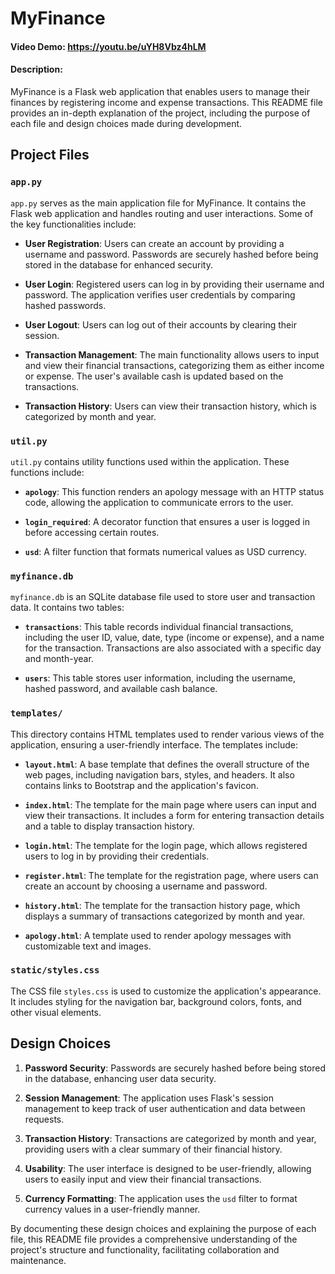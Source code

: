 # MyFinance
#### Video Demo:  https://youtu.be/uYH8Vbz4hLM
#### Description:

MyFinance is a Flask web application that enables users to manage their finances by registering income and expense transactions. This README file provides an in-depth explanation of the project, including the purpose of each file and design choices made during development.

## Project Files

### `app.py`

`app.py` serves as the main application file for MyFinance. It contains the Flask web application and handles routing and user interactions. Some of the key functionalities include:

- **User Registration**: Users can create an account by providing a username and password. Passwords are securely hashed before being stored in the database for enhanced security.

- **User Login**: Registered users can log in by providing their username and password. The application verifies user credentials by comparing hashed passwords.

- **User Logout**: Users can log out of their accounts by clearing their session.

- **Transaction Management**: The main functionality allows users to input and view their financial transactions, categorizing them as either income or expense. The user's available cash is updated based on the transactions.

- **Transaction History**: Users can view their transaction history, which is categorized by month and year.

### `util.py`

`util.py` contains utility functions used within the application. These functions include:

- **`apology`**: This function renders an apology message with an HTTP status code, allowing the application to communicate errors to the user.

- **`login_required`**: A decorator function that ensures a user is logged in before accessing certain routes.

- **`usd`**: A filter function that formats numerical values as USD currency.

### `myfinance.db`

`myfinance.db` is an SQLite database file used to store user and transaction data. It contains two tables:

- **`transactions`**: This table records individual financial transactions, including the user ID, value, date, type (income or expense), and a name for the transaction. Transactions are also associated with a specific day and month-year.

- **`users`**: This table stores user information, including the username, hashed password, and available cash balance.

### `templates/`

This directory contains HTML templates used to render various views of the application, ensuring a user-friendly interface. The templates include:

- **`layout.html`**: A base template that defines the overall structure of the web pages, including navigation bars, styles, and headers. It also contains links to Bootstrap and the application's favicon.

- **`index.html`**: The template for the main page where users can input and view their transactions. It includes a form for entering transaction details and a table to display transaction history.

- **`login.html`**: The template for the login page, which allows registered users to log in by providing their credentials.

- **`register.html`**: The template for the registration page, where users can create an account by choosing a username and password.

- **`history.html`**: The template for the transaction history page, which displays a summary of transactions categorized by month and year.

- **`apology.html`**: A template used to render apology messages with customizable text and images.

### `static/styles.css`

The CSS file `styles.css` is used to customize the application's appearance. It includes styling for the navigation bar, background colors, fonts, and other visual elements.

## Design Choices

1. **Password Security**: Passwords are securely hashed before being stored in the database, enhancing user data security.

2. **Session Management**: The application uses Flask's session management to keep track of user authentication and data between requests.

3. **Transaction History**: Transactions are categorized by month and year, providing users with a clear summary of their financial history.

4. **Usability**: The user interface is designed to be user-friendly, allowing users to easily input and view their financial transactions.

5. **Currency Formatting**: The application uses the `usd` filter to format currency values in a user-friendly manner.

By documenting these design choices and explaining the purpose of each file, this README file provides a comprehensive understanding of the project's structure and functionality, facilitating collaboration and maintenance.
